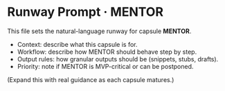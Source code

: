 # Runway Prompt · MENTOR

This file sets the natural-language runway for capsule **MENTOR**.

- Context: describe what this capsule is for.
- Workflow: describe how MENTOR should behave step by step.
- Output rules: how granular outputs should be (snippets, stubs, drafts).
- Priority: note if MENTOR is MVP-critical or can be postponed.

(Expand this with real guidance as each capsule matures.)
